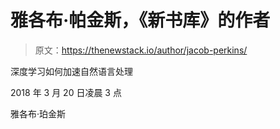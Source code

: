 # 雅各布·帕金斯，《新书库》的作者

> 原文：<https://thenewstack.io/author/jacob-perkins/>

深度学习如何加速自然语言处理

2018 年 3 月 20 日凌晨 3 点

雅各布·珀金斯